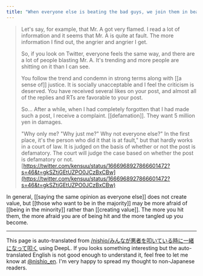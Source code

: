 ```yaml
---
title: "When everyone else is beating the bad guys, we join them in beating them."
---
```


> Let's say, for example, that Mr. A got very flamed. I read a lot of information and it seems that Mr. A is quite at fault. The more information I find out, the angrier and angrier I get.
>
>  So, if you look on Twitter, everyone feels the same way, and there are a lot of people blasting Mr. A. It's trending and more people are shitting on it than I can see.
>
>  You follow the trend and condemn in strong terms along with [[a sense of]] justice. It is socially unacceptable and I feel the criticism is deserved. You have received several likes on your post, and almost all of the replies and RTs are favorable to your post.
>
>  So... After a while, when I had completely forgotten that I had made such a post, I receive a complaint. [[defamation]]. They want 5 million yen in damages.
>
>  "Why only me? "Why just me?" Why not everyone else?" In the first place, it's the person who did it that is at fault," but that hardly works in a court of law. It is judged on the basis of whether or not the post is defamatory. The court will judge the case based on whether the post is defamatory or not.
[https://twitter.com/kensuu/status/1666968927866601472?s=46&t=gkSZtjGEtUZPO0JCzBxCBw](https://twitter.com/kensuu/status/1666968927866601472?s=46&t=gkSZtjGEtUZPO0JCzBxCBw)

In general, [[saying the same opinion as everyone else]] does not create value, but [[those who want to be in the majority]] may be more afraid of [[being in the minority]] rather than [[creating value]].
The more you hit them, the more afraid you are of being hit and the more tangled up you become.

---
This page is auto-translated from [/nishio/みんなが悪者を叩いている時に一緒になって叩く](https://scrapbox.io/nishio/みんなが悪者を叩いている時に一緒になって叩く) using DeepL. If you looks something interesting but the auto-translated English is not good enough to understand it, feel free to let me know at [@nishio_en](https://twitter.com/nishio_en). I'm very happy to spread my thought to non-Japanese readers.